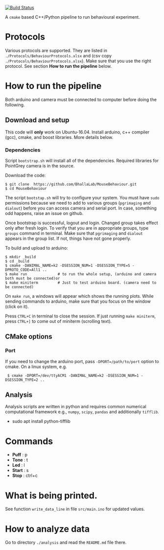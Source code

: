 [![Build Status](https://travis-ci.org/BhallaLab/MouseBehaviour.svg?branch=master)](https://travis-ci.org/BhallaLab/MouseBehaviour)

A `cmake` based C++/Python pipeline to run behavioural experiment.

# Protocols

Various protocols are supported. They are listed in
`./Protocols/BehaviourProtocols.xlsx` and (csv copy
`./Protocols/BehaviourProtocols.xlsx`). Make sure that you use the right
protocol. See section __How to run the pipeline__ below.

# How to run the pipeline 

Both arduino and camera must be connected to computer before doing the following.

## Download and setup 

This code will __only__ work on Ubuntu-16.04. Install arduino, c++ compiler
(gcc), cmake, and boost libraries. More details below. 

### Dependencies

Script `bootstrap.sh` will install all of the dependencies. Required libraries 
for PointGrey camera is in the source.
    
Download the code:

    $ git clone  https://github.com/BhallaLab/MouseBehaviour.git
    $ cd MouseBehaviour 

The script `bootstap.sh` will try to configure your system. You must have `sudo`
permissions because we need to add to various groups (`pgrimaging` and `dialout`)
before you can access camera and serial port. In case, something odd happens,
raise an issue on github. 

Once bootstrap is successful, logout and login. Changed group takes effect only
after fresh login. To verify that you are in appropriate groups, type `groups`
command in terminal. Make sure that `pgrimaging` and `dialout` appears in the
group list.  If not, things have not gone properly. 

To build and upload to arduino:

    $ mkdir _build 
    $ cd _build
    $ cmake -DANIMAL_NAME=k2 -DSESSION_NUM=1 -DSESSION_TYPE=S -DPROTO_CODE=All1 ..
    $ make run              # to run the whole setup, (arduino and camera both must be connected)or
    $ make miniterm         # Just to test arduino board. (camera need to be connected)


On `make run`, a windows will appear which shows the running plots. While sending commands
to arduino, make sure that you focus on the window (click on it). 

Press `CTRL+C` in terminal to close the session. If just running `make
miniterm`, press `CTRL+]` to come out of miniterm (scrolling text).

## CMake options

### Port

If you need to change the arduino port, pass `-DPORT=/path/to/port` option to cmake. On a linux system, e.g.

     $ cmake -DPORT=/dev/ttyACM1 -DANIMAL_NAME=k2 -DSESSION_NUM=1 -DSESSION_TYPE=2 ..

## Analysis

Analysis scripts are written in python and requires common numerical computational
framework e.g., `numpy`, `scipy`, `pandas` and additionally `tifflib`.
 
- sudo apt install python-tifflib 

# Commands

- __Puff__ : p
- __Tone__ : t
- __Led__ : l
- __Start__ : s 
- __Stop__ : ctrl+c

# What is being printed.

See function `write_data_line` in file `src/main.ino` for updated values.

# How to analyze data

Go to directory `./analysis` and read the `README.md` file there. 
